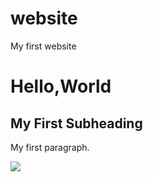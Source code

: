 # website
My first website 
<!DOCTYPE html>
<html>
<body>

<h1>Hello,World</h1>
<h2>My First Subheading</h2>
<p>My first paragraph.</p>
<img id="fox" src="https://s0.wp.com/wp-content/themes/vip/espn-fivethirtyeight/assets/images/logo-fox-head-color.svg">

</body>
</html>
